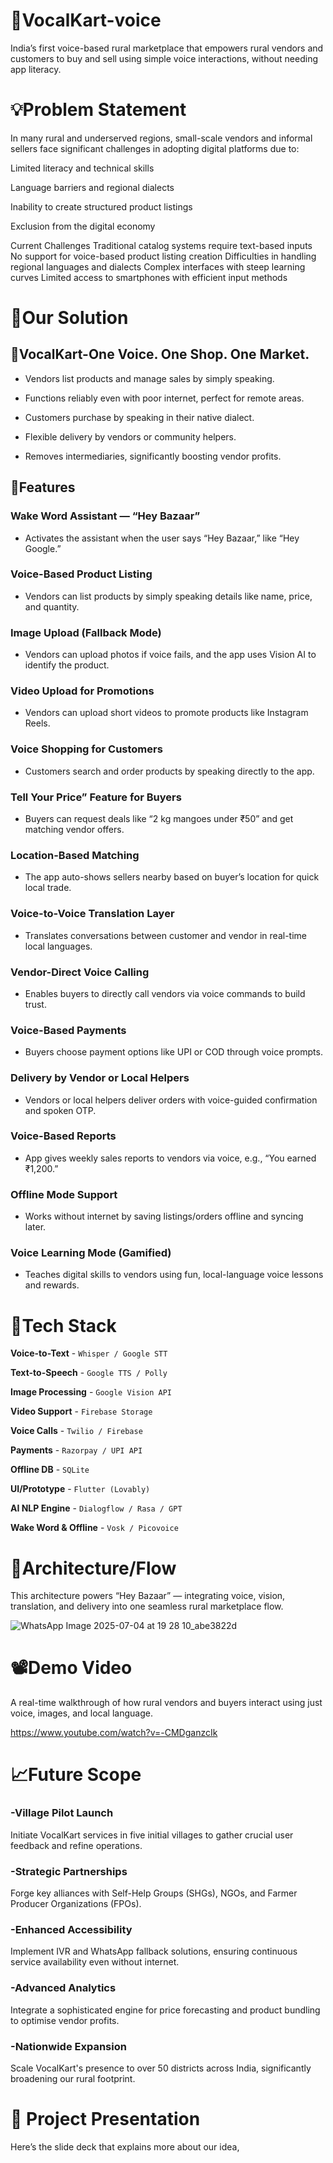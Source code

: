 # 🎯VocalKart-voice
India’s first voice-based rural marketplace that empowers rural vendors and customers to buy and sell using simple voice interactions, without needing app literacy.

# 💡Problem Statement
In many rural and underserved regions, small-scale vendors and informal sellers face significant challenges in adopting digital platforms due to:

Limited literacy and technical skills

Language barriers and regional dialects

Inability to create structured product listings

Exclusion from the digital economy

Current Challenges
Traditional catalog systems require text-based inputs
No support for voice-based product listing creation
Difficulties in handling regional languages and dialects
Complex interfaces with steep learning curves
Limited access to smartphones with efficient input methods


# 🚀Our Solution
## 🔹VocalKart-One Voice. One Shop. One Market.
* Vendors list products and manage sales by simply speaking.

* Functions reliably even with poor internet, perfect for remote areas.

* Customers purchase by speaking in their native dialect.

* Flexible delivery by vendors or community helpers.

* Removes intermediaries, significantly boosting vendor profits.

## 🔹Features
### Wake Word Assistant — “Hey Bazaar”
* Activates the assistant when the user says “Hey Bazaar,” like “Hey Google.”
### Voice-Based Product Listing
* Vendors can list products by simply speaking details like name, price, and quantity.
### Image Upload (Fallback Mode)
* Vendors can upload photos if voice fails, and the app uses Vision AI to identify the product.
### Video Upload for Promotions
* Vendors can upload short videos to promote products like Instagram Reels.
### Voice Shopping for Customers
* Customers search and order products by speaking directly to the app.
### Tell Your Price” Feature for Buyers
* Buyers can request deals like “2 kg mangoes under ₹50” and get matching vendor offers.
### Location-Based Matching
* The app auto-shows sellers nearby based on buyer’s location for quick local trade.
### Voice-to-Voice Translation Layer
* Translates conversations between customer and vendor in real-time local languages.
### Vendor-Direct Voice Calling
* Enables buyers to directly call vendors via voice commands to build trust.
### Voice-Based Payments
* Buyers choose payment options like UPI or COD through voice prompts.
### Delivery by Vendor or Local Helpers
* Vendors or local helpers deliver orders with voice-guided confirmation and spoken OTP.
### Voice-Based Reports
* App gives weekly sales reports to vendors via voice, e.g., “You earned ₹1,200.”
### Offline Mode Support
* Works without internet by saving listings/orders offline and syncing later.
### Voice Learning Mode (Gamified)
* Teaches digital skills to vendors using fun, local-language voice lessons and rewards.

# 🔧Tech Stack
**Voice-to-Text**      - `Whisper / Google STT`

**Text-to-Speech**     - `Google TTS / Polly`

**Image Processing**    - `Google Vision API`

**Video Support**       - `Firebase Storage`

**Voice Calls**        - `Twilio / Firebase`

**Payments**           - `Razorpay / UPI API`

**Offline DB**         - `SQLite`

**UI/Prototype**       - `Flutter (Lovably) `

**AI NLP Engine**      - `Dialogflow / Rasa / GPT`

**Wake Word & Offline** - `Vosk / Picovoice`

# 🔁Architecture/Flow
This architecture powers “Hey Bazaar” — integrating voice, vision, translation, and delivery into one seamless rural marketplace flow.

![WhatsApp Image 2025-07-04 at 19 28 10_abe3822d](https://github.com/user-attachments/assets/90a15760-2028-4412-87b9-1fb69ba3b496)

# 📽️Demo Video
A real-time walkthrough of how rural vendors and buyers interact using just voice, images, and local language.

https://www.youtube.com/watch?v=-CMDganzcIk


# 📈Future Scope

### -Village Pilot Launch
Initiate VocalKart services in five initial villages to gather crucial user feedback and refine operations.
### -Strategic Partnerships
Forge key alliances with Self-Help Groups (SHGs), NGOs, and Farmer Producer Organizations (FPOs).
### -Enhanced Accessibility
Implement IVR and WhatsApp fallback solutions, ensuring continuous service availability even without internet.
### -Advanced Analytics
Integrate a sophisticated engine for price forecasting and product bundling to optimise vendor profits.
### -Nationwide Expansion
Scale VocalKart's presence to over 50 districts across India, significantly broadening our rural footprint.

# 🧾 Project Presentation
Here’s the slide deck that explains more about our idea,
